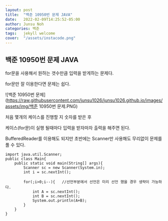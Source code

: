 ```yaml
---
layout: post
title:  "백준 10950번 문제 JAVA"
date:   2022-02-09T14:25:52-05:00
author: Junsu Noh
categories: 백준
tags:	jekyll welcome
cover:  "/assets/instacode.png" 
---
```


## 백준 10950번 문제 JAVA



for문을 사용해서 원하는 갯수만큼 입력을 받게하는 문제다.

for문만 잘 이용한다면 문제는 쉽다.



![백준 10950번 문제](https://raw.githubusercontent.com/junsu1026/junsu1026.github.io/images/assets/img/백준 10950번 문제.PNG)



처음 몇개의 케이스를 진행할 지 숫자를 받은 후

케이스(for문)이 실행 될때마다 입력을 받자마자 출력을 해주면 된다.

BufferedReader를 이용해도 되지만 초반에는 Scanner만 사용해도 무리없이 문제를 풀 수 있다.



```
import java.util.Scanner;
public class Main{
    public static void main(String[] args){
        Scanner sc = new Scanner(System.in);
        int i = sc.nextInt();
        
        for(;i>0;i--){   //선언부분에서 선언은 미리 선언 했을 경우 생략이 가능하다.
            int A = sc.nextInt();
            int B = sc.nextInt();
            System.out.println(A+B);            
        }
    }
}
```

